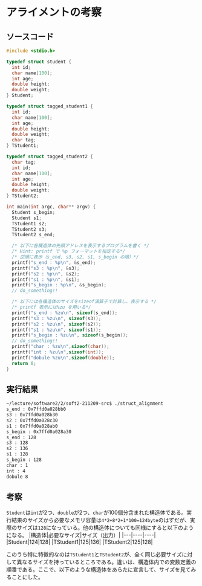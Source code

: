 # アライメントの考察
## ソースコード
```c
#include <stdio.h>

typedef struct student {
  int id;
  char name[100];
  int age;
  double height;
  double weight;
} Student;

typedef struct tagged_student1 {
  int id;
  char name[100];
  int age;
  double height;
  double weight;
  char tag;
} TStudent1;

typedef struct tagged_student2 {
  char tag;
  int id;
  char name[100];
  int age;
  double height;
  double weight;
} TStudent2;

int main(int argc, char** argv) {
  Student s_begin;
  Student s1;
  TStudent1 s2;
  TStudent2 s3;
  TStudent2 s_end;

  /* 以下に各構造体の先頭アドレスを表示するプログラムを書く */
  /* Hint: printf で %p フォーマットを指定する*/
  /* 逆順に表示（s_end, s3, s2, s1, s_begin の順）*/
  printf("s_end : %p\n", &s_end);
  printf("s3 : %p\n", &s3);
  printf("s2 : %p\n", &s2);
  printf("s1 : %p\n", &s1);
  printf("s_begin : %p\n", &s_begin);
  // do_something!!

  /* 以下には各構造体のサイズをsizeof演算子で計算し、表示する */
  /* printf 表示には%zu を用いる*/
  printf("s_end : %zu\n", sizeof(s_end));
  printf("s3 : %zu\n", sizeof(s3));
  printf("s2 : %zu\n", sizeof(s2));
  printf("s1 : %zu\n", sizeof(s1));
  printf("s_begin : %zu\n", sizeof(s_begin));
  // do_something!!
  printf("char : %zu\n",sizeof(char));
  printf("int : %zu\n",sizeof(int));
  printf("dobule %zu\n",sizeof(double));
  return 0;
}

```
## 実行結果
```bash
~/lecture/software2/2/soft2-211209-src$ ./struct_alignment 
s_end : 0x7ffd0a028bb0
s3 : 0x7ffd0a028b30
s2 : 0x7ffd0a028c30
s1 : 0x7ffd0a028ab0
s_begin : 0x7ffd0a028a30
s_end : 128
s3 : 128
s2 : 136
s1 : 128
s_begin : 128
char : 1
int : 4
dobule 8
```
## 考察
`Student`は`int`が2つ、`double`が2つ、`char`が100個分含まれた構造体である。実行結果のサイズから必要なメモリ容量は`4*2+8*2+1*100=124byte`のはずだが、実際のサイズは`128`になっている。他の構造体についても同様にすると以下のようになる。
|構造体|必要なサイズ|サイズ（出力）|
|---|----|----|
|Student|124|128|
|TStudent1|125|136|
|TStudent2|125|128|

このうち特に特徴的なのは`TStudent1`と`TStudent2`が、全く同じ必要サイズに対して異なるサイズを持っているところである。違いは、構造体内での変数定義の順番である。ここで、以下のような構造体をあらたに宣言して、サイズを見てみることにした。
<!-- ここから後は後日書く -->